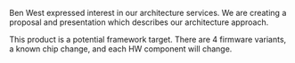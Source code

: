 Ben West expressed interest in our architecture services. We are creating a proposal and presentation which describes our architecture approach.

This product is a potential framework target. There are 4 firmware variants, a known chip change, and each HW component will change.
